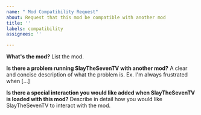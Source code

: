 ```yaml
---
name: " Mod Compatibility Request"
about: Request that this mod be compatible with another mod
title: ''
labels: compatibility
assignees: ''

---
```


**What's the mod?**
List the mod.

**Is there a problem running SlayTheSevenTV with another mod?**
A clear and concise description of what the problem is. Ex. I'm always frustrated when [...]

**Is there a special interaction you would like added when SlayTheSevenTV is loaded with this mod?**
Describe in detail how you would like SlayTheSevenTV to interact with the mod.
